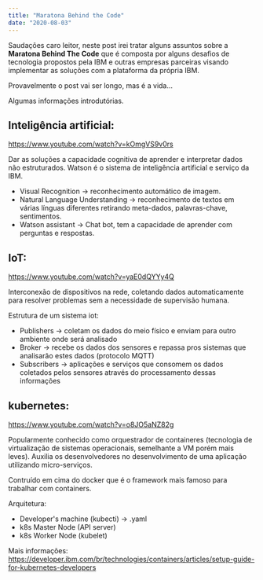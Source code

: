 ```yaml
---
title: "Maratona Behind the Code"
date: "2020-08-03"
---
```


Saudações caro leitor, neste post irei tratar alguns assuntos sobre a **Maratona Behind The Code** que é composta por alguns desafios de tecnologia propostos pela IBM e outras empresas parceiras visando implementar as soluções com a plataforma da própria IBM.

Provavelmente o post vai ser longo, mas é a vida...

Algumas informações introdutórias.

## Inteligência artificial: 
https://www.youtube.com/watch?v=kOmgVS9v0rs

Dar as soluções a capacidade cognitiva de aprender e interpretar dados não estruturados. Watson é o sistema de inteligência artificial e serviço da IBM.

* Visual Recognition -> reconhecimento automático de imagem.
* Natural Language Understanding -> reconhecimento de textos em várias línguas diferentes retirando meta-dados, palavras-chave, sentimentos.
* Watson assistant -> Chat bot, tem a capacidade de aprender com perguntas e respostas.

## IoT: 
https://www.youtube.com/watch?v=yaE0dQYYy4Q

Interconexão de dispositivos na rede, coletando dados automaticamente para resolver problemas sem a necessidade de supervisão humana.

Estrutura de um sistema iot:

* Publishers -> coletam os dados do meio físico e enviam para outro ambiente onde será analisado
* Broker -> recebe os dados dos sensores e repassa pros sistemas que analisarão estes dados (protocolo MQTT)
* Subscribers -> aplicações e serviços que consomem os dados coletados pelos sensores através do processamento dessas informações

## kubernetes: 
https://www.youtube.com/watch?v=o8JO5aNZ82g

Popularmente conhecido como orquestrador de containeres (tecnologia de virtualização de sistemas operacionais, semelhante a VM porém mais leves). 
Auxilia os desenvolvedores no desenvolvimento de uma aplicação utilizando micro-serviços.

Contruído em cima do docker que é o framework mais famoso para trabalhar com containers.

Arquitetura:
* Developer's machine (kubecti) -> .yaml
* k8s Master Node (API server)
* k8s Worker Node (kubelet)

Mais informações: https://developer.ibm.com/br/technologies/containers/articles/setup-guide-for-kubernetes-developers